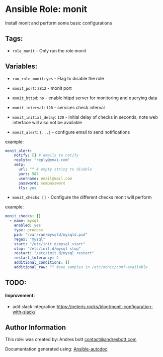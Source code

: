 # Ansible Role: monit

Install monit and perform some basic configurations 

## Tags:

* `role_monit` - Only run the role monit

## Variables:

* `run_role_monit`: `yes` - Flag to disable the role



* `monit_port`: `2812` - monit port



* `monit_httpd`: `no` - enable httpd server for monitoring and querying data



* `monit_interval`: `120` - services check interval



* `monit_initial_delay`: `120` - initial delay of checks in seconds, note web interface will also not be available



* `monit_alert`: `{...}` - configure email to send notifications

example: 


```yaml
monit_alert:
    notify: [] # emails to notify
    replyto: "reply@emai.com"
    smtp:
      url: "" # empty string to disable
      port: 587
      username: email@mail.com
      password: sompassword
      tls: yes
```

* `monit_checks`: `[]` - Configure the different checks monit will perform

example: 


```yaml
monit_checks: []
  - name: mysql
    enabled: yes
    type: process
    pid: "/var/run/mysqld/mysqld.pid"
    regex: "mysql"
    start: "/etc/init.d/mysql start"
    stop: "/etc/init.d/mysql stop"
    restart: "/etc/init.d/mysql restart"
    restart_tolerancy: 2
    additional_conditions: []
    additional_raw: "" #see samples in /etc/monit/conf-available
```
## TODO:

#### Improvement:
* add slack integration https://peteris.rocks/blog/monit-configuration-with-slack/ 

## Author Information
This role:  was created by: Andres bott <contact@andresbott.com>

Documentation generated using: [Ansible-autodoc](https://github.com/AndresBott/ansible-autodoc)

